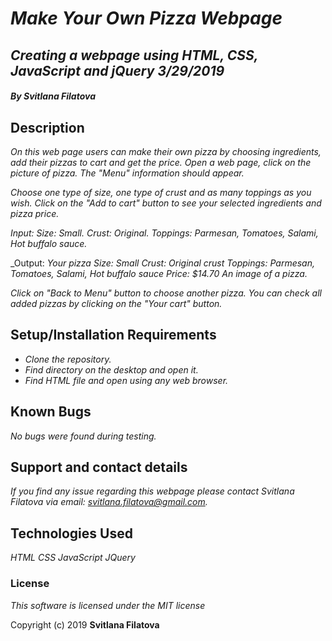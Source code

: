 # _**Make Your Own Pizza Webpage**_

## _Creating a webpage using HTML, CSS, JavaScript and jQuery 3/29/2019_

#### _**By Svitlana Filatova**_

## Description

_On this web page users can make their own pizza by choosing ingredients, add their pizzas to cart and get the price._
_Open a web page, click on the picture of pizza. The "Menu" information should appear._

_Choose one type of size, one type of crust and as many toppings as you wish. Click on the "Add to cart" button to see your selected ingredients and pizza price._

_Input: Size: Small. Crust: Original. Toppings: Parmesan, Tomatoes, Salami, Hot buffalo sauce._

_Output:
_Your pizza_
_Size: Small_
_Crust: Original crust_
_Toppings: Parmesan, Tomatoes, Salami, Hot buffalo sauce_
_Price: $14.70_
_An image of a pizza._

_Click on "Back to Menu" button to choose another pizza. You can check all added pizzas by clicking on the "Your cart" button._


## Setup/Installation Requirements

* _Clone the repository._
* _Find directory on the desktop and open it._
* _Find HTML file and open using any web browser._

## Known Bugs
_No bugs were found during testing._


## Support and contact details

_If you find any issue regarding this webpage please contact Svitlana Filatova via email: svitlana.filatova@gmail.com._


## Technologies Used

_HTML_
_CSS_
_JavaScript_
_JQuery_


### License

*This software is licensed under the MIT license*

Copyright (c) 2019 **Svitlana Filatova**

